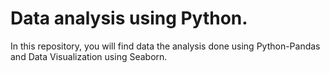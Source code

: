# Data analysis using Python. 
In this repository, you will find data the analysis done using Python-Pandas and Data Visualization using Seaborn.
